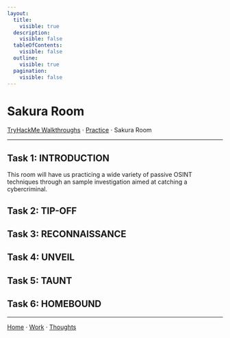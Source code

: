 ```yaml
---
layout:
  title:
    visible: true
  description:
    visible: false
  tableOfContents:
    visible: false
  outline:
    visible: true
  pagination:
    visible: false
---
```


# Sakura Room

[TryHackMe Walkthroughs](./) ⋅ [Practice](../) ⋅ Sakura Room

***

## Task 1: INTRODUCTION

This room will have us practicing a wide variety of passive OSINT techniques through an sample investigation aimed at catching a cybercriminal.

## Task 2: TIP-OFF

## Task 3: RECONNAISSANCE

## Task 4: UNVEIL

## Task 5: TAUNT

## Task 6: HOMEBOUND

***

[Home](https://app.gitbook.com/o/0kO27okC5uVB9ALX3rho/s/036xtfEIzcEdGegONXWM/) ⋅ [Work](https://app.gitbook.com/o/0kO27okC5uVB9ALX3rho/s/WaFS755Q4sf02CxLcghQ/) ⋅ [Thoughts](https://app.gitbook.com/o/0kO27okC5uVB9ALX3rho/s/s4QQPMntQ25hmJToKSOu/)

